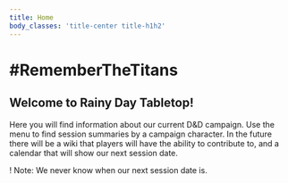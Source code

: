 ```yaml
---
title: Home
body_classes: 'title-center title-h1h2'
---
```


# \#RememberTheTitans

## Welcome to Rainy Day Tabletop!

Here you will find information about our current D&D campaign. Use the menu to find session summaries by a campaign character. In the future there will be a wiki that players will have the ability to contribute to, and a calendar that will show our next session date.

! Note: We never know when our next session date is. 